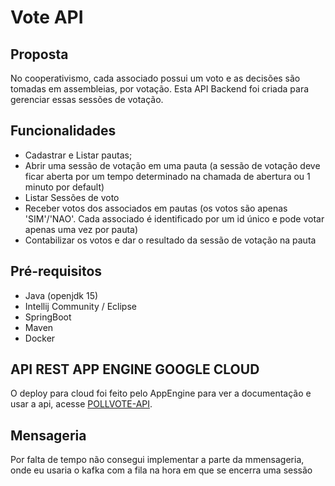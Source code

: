 # Vote API

## Proposta
No cooperativismo, cada associado possui um voto e as decisões são tomadas em assembleias, por votação. 
Esta API Backend foi criada para gerenciar essas sessões de votação.

## Funcionalidades 
* Cadastrar e Listar pautas;
* Abrir uma sessão de votação em uma pauta (a sessão de votação deve ficar aberta por um
tempo determinado na chamada de abertura ou 1 minuto por default)
* Listar Sessões de voto   
* Receber votos dos associados em pautas (os votos são apenas 'SIM'/'NAO'. Cada associado
é identificado por um id único e pode votar apenas uma vez por pauta)
* Contabilizar os votos e dar o resultado da sessão de votação na pauta

## Pré-requisitos
* Java (openjdk 15)
* Intellij Community / Eclipse
* SpringBoot
* Maven
* Docker

## API REST APP ENGINE GOOGLE CLOUD
O deploy para cloud foi feito pelo AppEngine para ver a documentação e usar a api, acesse [POLLVOTE-API](https://session-vote.rj.r.appspot.com/swagger-ui.html).

## Mensageria
Por falta de tempo não consegui implementar a parte da mmensageria, onde eu usaria o kafka com a fila na hora em que se encerra uma sessão
